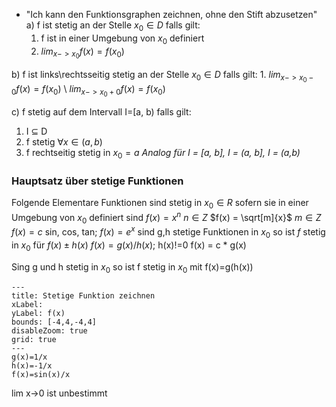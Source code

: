 - "Ich kann den Funktionsgraphen zeichnen, ohne den Stift abzusetzen"
a) f ist stetig an der Stelle $x_0 \in D$ falls gilt:
	1. f ist in einer Umgebung von $x_0$ definiert
	2. $lim_{x->x_0}f(x)=f(x_0)$

b) f ist links\rechtsseitig stetig an der Stelle $x_0 \in D$ falls gilt:
	1. $lim_{x->x_0-0}f(x)=f(x_0)$   \   $lim_{x->x_0+0}f(x)=f(x_0)$

c) f stetig auf dem Intervall I=\[a, b) falls gilt:
 1. I $\subseteq$ D
 2. f stetig $\forall x \in (a, b)$
 3. f rechtseitig stetig in $x_0=a$
*Analog für I = \[a, b],       I = (a, b],    I = (a,b)*


### Hauptsatz über stetige Funktionen
Folgende Elementare Funktionen sind stetig in $x_0 \in R$ sofern sie in einer Umgebung von $x_0$ definiert sind
$f(x) = x^n$        $n\in Z$
$f(x) = \sqrt[m]{x}$      $m\in Z$
$f(x) = c$
sin, cos, tan; $f(x)=e^x$
sind g,h stetige Funktionen in $x_0$ so ist $f$ stetig in $x_0$ für
$f(x )\pm h(x)$ 
$f(x) = g(x)/h(x)$;                    h(x)!=0
f(x) = c \* g(x)

Sing g und h stetig in $x_0$ so ist f stetig in $x_0$ mit f(x)=g(h(x))


```functionplot
---
title: Stetige Funktion zeichnen
xLabel: 
yLabel: f(x)
bounds: [-4,4,-4,4]
disableZoom: true
grid: true
---
g(x)=1/x
h(x)=-1/x
f(x)=sin(x)/x
```
lim x->0 ist unbestimmt 

